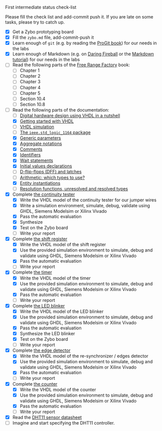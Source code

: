 <!--
Copyright (C) Telecom Paris
Copyright (C) Renaud Pacalet (renaud.pacalet@telecom-paris.fr)

This file must be used under the terms of the CeCILL. This source
file is licensed as described in the file COPYING, which you should
have received as part of this distribution. The terms are also
available at:
http://www.cecill.info/licences/Licence_CeCILL_V1.1-US.txt
-->

First intermediate status check-list

Please fill the check list and add-commit push it. If you are late on some tasks, please try to catch up.

* [x] Get a Zybo prototyping board
* [x] Fill the `zybo.md` file, add-commit-push it
* [x] Learn enough of `git` (e.g. by reading the [ProGit book]) for our needs in the labs
* [x] Learn enough of Markdown (e.g. on [Daring Fireball] or the [Markdown tutorial]) for our needs in the labs
* [ ] Read the following parts of the [Free Range Factory] book:
   * [ ] Chapter 1
   * [ ] Chapter 2
   * [ ] Chapter 3
   * [ ] Chapter 4
   * [ ] Chapter 5
   * [ ] Section 10.4
   * [ ] Section 10.8
* [ ] Read the following parts of the documentation:
   * [ ] [Digital hardware design using VHDL in a nutshell]
   * [x] [Getting started with VHDL]
   * [ ] [VHDL simulation]
   * [ ] [The `ieee.std_logic_1164` package]
   * [x] [Generic parameters]
   * [x] [Aggregate notations]
   * [x] [Comments]
   * [x] [Identifiers]
   * [x] [Wait statements]
   * [x] [Initial values declarations]
   * [ ] [D-flip-flops (DFF) and latches]
   * [ ] [Arithmetic: which types to use?]
   * [x] [Entity instantiations]
   * [ ] [Resolution functions, unresolved and resolved types]
* [x] Complete [the continuity tester](vhdl/lab01)
   * [x] Write the VHDL model of the continuity tester for our jumper wires
   * [x] Write a simulation environment, simulate, debug, validate using GHDL, Siemens Modelsim or Xilinx Vivado
   * [x] Pass the automatic evaluation
   * [x] Synthesize
   * [x] Test on the Zybo board
   * [ ] Write your report
* [x] Complete [the shift register](vhdl/lab02)
   * [x] Write the VHDL model of the shift register
   * [x] Use the provided simulation environment to simulate, debug and validate using GHDL, Siemens Modelsim or Xilinx Vivado
   * [x] Pass the automatic evaluation
   * [ ] Write your report
* [x] Complete [the timer](vhdl/lab03)
   * [x] Write the VHDL model of the timer
   * [x] Use the provided simulation environment to simulate, debug and validate using GHDL, Siemens Modelsim or Xilinx Vivado
   * [x] Pass the automatic evaluation
   * [ ] Write your report
* [x] Complete [the LED blinker](vhdl/lab04)
   * [x] Write the VHDL model of the LED blinker
   * [x] Use the provided simulation environment to simulate, debug and validate using GHDL, Siemens Modelsim or Xilinx Vivado
   * [x] Pass the automatic evaluation
   * [x] Synthesize the LED blinker
   * [x] Test on the Zybo board
   * [ ] Write your report
* [x] Complete [the edge detector](vhdl/lab05)
   * [x] Write the VHDL model of the re-synchronizer / edges detector
   * [x] Use the provided simulation environment to simulate, debug and validate using GHDL, Siemens Modelsim or Xilinx Vivado
   * [x] Pass the automatic evaluation
   * [ ] Write your report
* [x] Complete [the counter](vhdl/lab06)
   * [x] Write the VHDL model of the counter
   * [x] Use the provided simulation environment to simulate, debug and validate using GHDL, Siemens Modelsim or Xilinx Vivado
   * [x] Pass the automatic evaluation
   * [ ] Write your report
* [x] Read the [DHT11 sensor datasheet]
* [ ] Imagine and start specifying the DHT11 controller.

[ProGit book]: doc/data/ProGitScottChacon.pdf
[Daring Fireball]: https://daringfireball.net/projects/markdown/syntax
[Markdown tutorial]: http://www.markdowntutorial.com/
[Free Range Factory]: doc/data/free_range_vhdl.pdf
[Getting started with VHDL]: doc/data/getting-started-with-vhdl.md
[Digital hardware design using VHDL in a nutshell]: doc/data/digital-hardware-design-using-vhdl-in-a-nutshell.md
[VHDL simulation]: doc/data/vhdl-simulation.md
[Comments]: doc/data/comments.md
[Identifiers]: doc/data/identifiers.md
[Wait statements]: doc/data/wait.md
[The `ieee.std_logic_1164` package]: doc/data/std_logic_1164.md
[Generic parameters]: doc/data/generics.md
[Aggregate notations]: doc/data/aggregate-notations.md
[Resolution functions, unresolved and resolved types]: doc/data/resolution-functions-unresolved-and-resolved-types.md
[Entity instantiations]: doc/data/entity-instantiations.md
[Initial values declarations]: doc/data/initial-values.md
[D-flip-flops (DFF) and latches]: doc/data/d-flip-flops-dff-and-latches.md
[Arithmetic: which types to use?]: doc/data/arithmetic-which-types-to-use.md
[DHT11 sensor datasheet]: doc/data/DHT11.pdf

<!-- vim: set tabstop=4 softtabstop=4 shiftwidth=4 expandtab textwidth=0: -->

